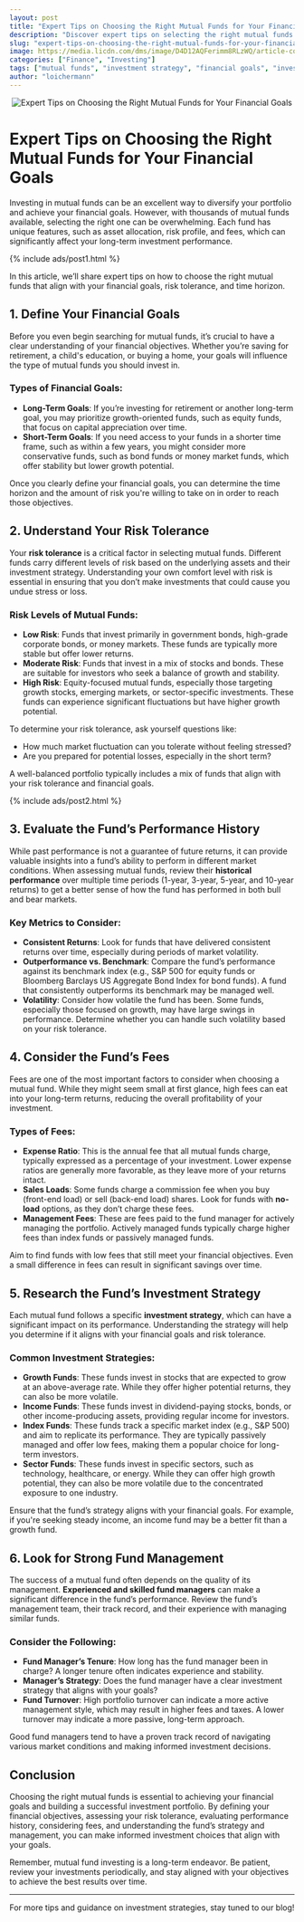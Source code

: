 ```yaml
---
layout: post
title: "Expert Tips on Choosing the Right Mutual Funds for Your Financial Goals"
description: "Discover expert tips on selecting the right mutual funds for your financial goals. Learn how to evaluate risk, expenses, and performance to make informed decisions."
slug: "expert-tips-on-choosing-the-right-mutual-funds-for-your-financial-goals"
image: https://media.licdn.com/dms/image/D4D12AQFerimm8RLzWQ/article-cover_image-shrink_720_1280/0/1696665973026?e=2147483647&v=beta&t=IW85-8fcwx_fsIQbamVcN9XxpZ84ihjPsD_pgNGvML4
categories: ["Finance", "Investing"]
tags: ["mutual funds", "investment strategy", "financial goals", "investment tips", "personal finance"]
author: "loichermann"
---
```


<div style="text-align: center;">
  <img src="https://media.licdn.com/dms/image/D4D12AQFerimm8RLzWQ/article-cover_image-shrink_720_1280/0/1696665973026?e=2147483647&v=beta&t=IW85-8fcwx_fsIQbamVcN9XxpZ84ihjPsD_pgNGvML4" alt="Expert Tips on Choosing the Right Mutual Funds for Your Financial Goals">
</div>

# Expert Tips on Choosing the Right Mutual Funds for Your Financial Goals

Investing in mutual funds can be an excellent way to diversify your portfolio and achieve your financial goals. However, with thousands of mutual funds available, selecting the right one can be overwhelming. Each fund has unique features, such as asset allocation, risk profile, and fees, which can significantly affect your long-term investment performance.

{% include ads/post1.html %}

In this article, we’ll share expert tips on how to choose the right mutual funds that align with your financial goals, risk tolerance, and time horizon.

## 1. **Define Your Financial Goals**

Before you even begin searching for mutual funds, it’s crucial to have a clear understanding of your financial objectives. Whether you’re saving for retirement, a child's education, or buying a home, your goals will influence the type of mutual funds you should invest in.

### Types of Financial Goals:
- **Long-Term Goals**: If you’re investing for retirement or another long-term goal, you may prioritize growth-oriented funds, such as equity funds, that focus on capital appreciation over time.
- **Short-Term Goals**: If you need access to your funds in a shorter time frame, such as within a few years, you might consider more conservative funds, such as bond funds or money market funds, which offer stability but lower growth potential.

Once you clearly define your financial goals, you can determine the time horizon and the amount of risk you're willing to take on in order to reach those objectives.

## 2. **Understand Your Risk Tolerance**

Your **risk tolerance** is a critical factor in selecting mutual funds. Different funds carry different levels of risk based on the underlying assets and their investment strategy. Understanding your own comfort level with risk is essential in ensuring that you don’t make investments that could cause you undue stress or loss.

### Risk Levels of Mutual Funds:
- **Low Risk**: Funds that invest primarily in government bonds, high-grade corporate bonds, or money markets. These funds are typically more stable but offer lower returns.
- **Moderate Risk**: Funds that invest in a mix of stocks and bonds. These are suitable for investors who seek a balance of growth and stability.
- **High Risk**: Equity-focused mutual funds, especially those targeting growth stocks, emerging markets, or sector-specific investments. These funds can experience significant fluctuations but have higher growth potential.

To determine your risk tolerance, ask yourself questions like:
- How much market fluctuation can you tolerate without feeling stressed?
- Are you prepared for potential losses, especially in the short term?

A well-balanced portfolio typically includes a mix of funds that align with your risk tolerance and financial goals.

{% include ads/post2.html %}

## 3. **Evaluate the Fund’s Performance History**

While past performance is not a guarantee of future returns, it can provide valuable insights into a fund’s ability to perform in different market conditions. When assessing mutual funds, review their **historical performance** over multiple time periods (1-year, 3-year, 5-year, and 10-year returns) to get a better sense of how the fund has performed in both bull and bear markets.

### Key Metrics to Consider:
- **Consistent Returns**: Look for funds that have delivered consistent returns over time, especially during periods of market volatility.
- **Outperformance vs. Benchmark**: Compare the fund’s performance against its benchmark index (e.g., S&P 500 for equity funds or Bloomberg Barclays US Aggregate Bond Index for bond funds). A fund that consistently outperforms its benchmark may be managed well.
- **Volatility**: Consider how volatile the fund has been. Some funds, especially those focused on growth, may have large swings in performance. Determine whether you can handle such volatility based on your risk tolerance.

## 4. **Consider the Fund’s Fees**

Fees are one of the most important factors to consider when choosing a mutual fund. While they might seem small at first glance, high fees can eat into your long-term returns, reducing the overall profitability of your investment.

### Types of Fees:
- **Expense Ratio**: This is the annual fee that all mutual funds charge, typically expressed as a percentage of your investment. Lower expense ratios are generally more favorable, as they leave more of your returns intact.
- **Sales Loads**: Some funds charge a commission fee when you buy (front-end load) or sell (back-end load) shares. Look for funds with **no-load** options, as they don’t charge these fees.
- **Management Fees**: These are fees paid to the fund manager for actively managing the portfolio. Actively managed funds typically charge higher fees than index funds or passively managed funds.

Aim to find funds with low fees that still meet your financial objectives. Even a small difference in fees can result in significant savings over time.

## 5. **Research the Fund’s Investment Strategy**

Each mutual fund follows a specific **investment strategy**, which can have a significant impact on its performance. Understanding the strategy will help you determine if it aligns with your financial goals and risk tolerance.

### Common Investment Strategies:
- **Growth Funds**: These funds invest in stocks that are expected to grow at an above-average rate. While they offer higher potential returns, they can also be more volatile.
- **Income Funds**: These funds invest in dividend-paying stocks, bonds, or other income-producing assets, providing regular income for investors.
- **Index Funds**: These funds track a specific market index (e.g., S&P 500) and aim to replicate its performance. They are typically passively managed and offer low fees, making them a popular choice for long-term investors.
- **Sector Funds**: These funds invest in specific sectors, such as technology, healthcare, or energy. While they can offer high growth potential, they can also be more volatile due to the concentrated exposure to one industry.

Ensure that the fund’s strategy aligns with your financial goals. For example, if you're seeking steady income, an income fund may be a better fit than a growth fund.

## 6. **Look for Strong Fund Management**

The success of a mutual fund often depends on the quality of its management. **Experienced and skilled fund managers** can make a significant difference in the fund’s performance. Review the fund’s management team, their track record, and their experience with managing similar funds.

### Consider the Following:
- **Fund Manager’s Tenure**: How long has the fund manager been in charge? A longer tenure often indicates experience and stability.
- **Manager’s Strategy**: Does the fund manager have a clear investment strategy that aligns with your goals?
- **Fund Turnover**: High portfolio turnover can indicate a more active management style, which may result in higher fees and taxes. A lower turnover may indicate a more passive, long-term approach.

Good fund managers tend to have a proven track record of navigating various market conditions and making informed investment decisions.

## Conclusion

Choosing the right mutual funds is essential to achieving your financial goals and building a successful investment portfolio. By defining your financial objectives, assessing your risk tolerance, evaluating performance history, considering fees, and understanding the fund’s strategy and management, you can make informed investment choices that align with your goals.

Remember, mutual fund investing is a long-term endeavor. Be patient, review your investments periodically, and stay aligned with your objectives to achieve the best results over time.

---

For more tips and guidance on investment strategies, stay tuned to our blog!
